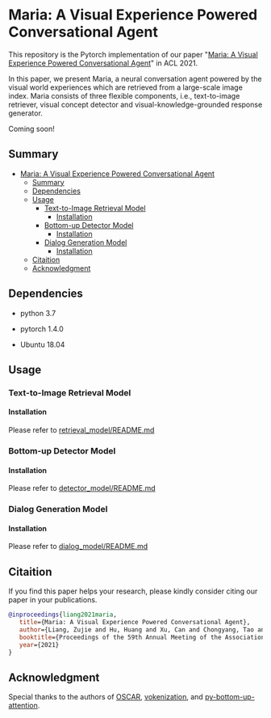 # Maria: A Visual Experience Powered Conversational Agent

This repository is the Pytorch implementation of our paper "[Maria: A Visual Experience Powered Conversational Agent](https://arxiv.org/abs/2105.13073)" in ACL 2021.

In this paper, we present Maria, a neural conversation agent powered by the visual world experiences which are retrieved from a large-scale image index. Maria consists of three flexible components, i.e., text-to-image retriever, visual concept detector and visual-knowledge-grounded response generator.

Coming soon!

## Summary

- [Maria: A Visual Experience Powered Conversational Agent](#maria-a-visual-experience-powered-conversational-agent)
  - [Summary](#summary)
  - [Dependencies](#dependencies)
  - [Usage](#usage)
    - [Text-to-Image Retrieval Model](#text-to-image-retrieval-model)
      - [Installation](#installation)
    - [Bottom-up Detector Model](#bottom-up-detector-model)
      - [Installation](#installation-1)
    - [Dialog Generation Model](#dialog-generation-model)
      - [Installation](#installation-2)
  - [Citaition](#citaition)
  - [Acknowledgment](#acknowledgment)

## Dependencies

- python 3.7 

- pytorch 1.4.0

- Ubuntu 18.04

## Usage

### Text-to-Image Retrieval Model

#### Installation

Please refer to [retrieval_model/README.md](retrieval_model/README.md)

### Bottom-up Detector Model

#### Installation

Please refer to [detector_model/README.md](detector_model/README.md)

### Dialog Generation Model

#### Installation

Please refer to [dialog_model/README.md](dialog_model/README.md)

## Citaition

If you find this paper helps your research, please kindly consider citing our paper in your publications.

```BibTeX
@inproceedings{liang2021maria,
   title={Maria: A Visual Experience Powered Conversational Agent},
   author={Liang, Zujie and Hu, Huang and Xu, Can and Chongyang, Tao and Geng, Xiubo and Chen, Danqi and Liang, Fan and Jiang, Daxin},
   booktitle={Proceedings of the 59th Annual Meeting of the Association for Computational Linguistics (ACL)},
   year={2021}
}
```

## Acknowledgment

Special thanks to the authors of [OSCAR][1], [vokenization][2], and [py-bottom-up-attention][3].


[1]: https://github.com/microsoft/OSCAR
[2]: https://github.com/airsplay/vokenization
[3]: https://github.com/airsplay/py-bottom-up-attention

